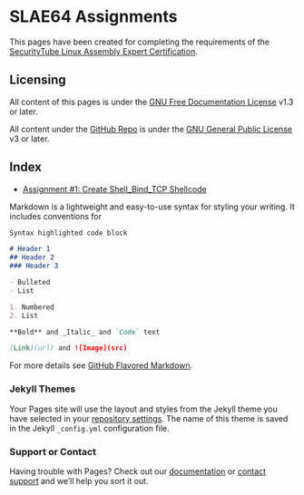 # SLAE64 Assignments

This pages have been created for completing the requirements of the [SecurityTube Linux Assembly Expert Certification](http://www.securitytube-training.com/online-courses/x8664-assembly-and-shellcoding-on-linux/).

## Licensing

All content of this pages is under the [GNU Free Documentation License](https://www.gnu.org/licenses/fdl-1.3.html) v1.3 or later.

All content under the [GitHub Repo](https://github.com/galminyana/SLAE64/) is under the [GNU General Public License](https://www.gnu.org/licenses/gpl-3.0.html) v3 or later.

## Index

- [Assignment #1: Create Shell_Bind_TCP Shellcode](Assignment01)

Markdown is a lightweight and easy-to-use syntax for styling your writing. It includes conventions for

```markdown
Syntax highlighted code block

# Header 1
## Header 2
### Header 3

- Bulleted
- List

1. Numbered
2. List

**Bold** and _Italic_ and `Code` text

[Link](url) and ![Image](src)
```

For more details see [GitHub Flavored Markdown](https://guides.github.com/features/mastering-markdown/).

### Jekyll Themes

Your Pages site will use the layout and styles from the Jekyll theme you have selected in your [repository settings](https://github.com/galminyana/galminyana.github.io/settings). The name of this theme is saved in the Jekyll `_config.yml` configuration file.

### Support or Contact

Having trouble with Pages? Check out our [documentation](https://docs.github.com/categories/github-pages-basics/) or [contact support](https://support.github.com/contact) and we’ll help you sort it out.
